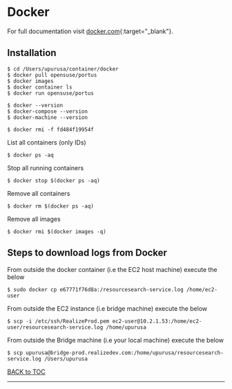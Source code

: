 # Docker

For full documentation visit [docker.com](https://www.docker.com/){:target="_blank"}.

## Installation

	$ cd /Users/upurusa/container/docker 
	$ docker pull opensuse/portus
	$ docker images
	$ docker container ls
	$ docker run opensuse/portus

	$ docker --version
	$ docker-compose --version
	$ docker-machine --version

	$ docker rmi -f fd484f19954f    

List all containers (only IDs)

	$ docker ps -aq

Stop all running containers

	$ docker stop $(docker ps -aq)

Remove all containers

	$ docker rm $(docker ps -aq)

Remove all images

	$ docker rmi $(docker images -q)


## Steps to download logs from Docker

From outside the docker container (i.e the EC2 host machine) execute the below

	$ sudo docker cp e67771f76d8a:/resourcesearch-service.log /home/ec2-user

From outside the EC2 instance (i.e bridge machine) execute the below

	$ scp -i /etc/ssh/RealizeProd.pem ec2-user@10.2.1.53:/home/ec2-user/resourcesearch-service.log /home/upurusa

From outside the Bridge machine (i.e your local machine) execute the below

	$ scp upurusa@bridge-prod.realizedev.com:/home/upurusa/resourcesearch-service.log /Users/upurusa


[BACK to TOC](../../README.md)

----------